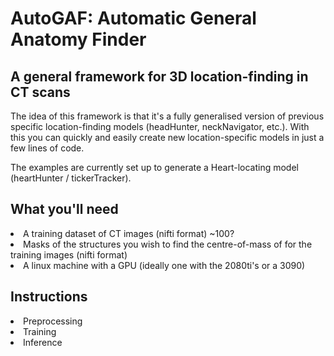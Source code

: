 <h1> AutoGAF: Automatic General Anatomy Finder </h1>
<h2> A general framework for 3D location-finding in CT scans </h2>

The idea of this framework is that it's a fully generalised version of previous specific location-finding models (headHunter, neckNavigator, etc.). With this you can quickly and easily create new location-specific models in just a few lines of code.

The examples are currently set up to generate a Heart-locating model (heartHunter / tickerTracker).

<h2>What you'll need </h2>
<li> A training dataset of CT images (nifti format) ~100? <br>
<li> Masks of the structures you wish to find the centre-of-mass of for the training images (nifti format) <br>
<li> A linux machine with a GPU (ideally one with the 2080ti's or a 3090) <br>

<h2>Instructions </h2>
<li> Preprocessing <br>
<li> Training <br>
<li> Inference <br>